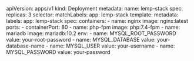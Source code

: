 apiVersion: apps/v1
kind: Deployment
metadata:
  name: lemp-stack
spec:
  replicas: 3
  selector:
    matchLabels:
      app: lemp-stack
  template:
    metadata:
      labels:
        app: lemp-stack
    spec:
      containers:
        - name: nginx
          image: nginx:latest
          ports:
            - containerPort: 80
        - name: php-fpm
          image: php:7.4-fpm
        - name: mariadb
          image: mariadb:10.2
          env:
            - name: MYSQL_ROOT_PASSWORD
              value: your-root-password
            - name: MYSQL_DATABASE
              value: your-database-name
            - name: MYSQL_USER
              value: your-username
            - name: MYSQL_PASSWORD
              value: your-password

